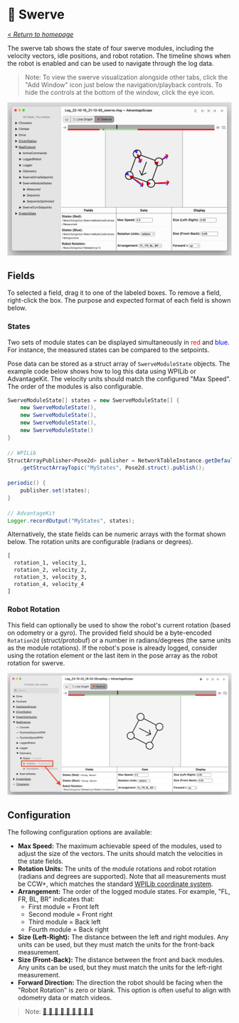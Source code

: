 # 🦀 Swerve

_[< Return to homepage](/docs/INDEX.md)_

The swerve tab shows the state of four swerve modules, including the velocity vectors, idle positions, and robot rotation. The timeline shows when the robot is enabled and can be used to navigate through the log data.

> Note: To view the swerve visualization alongside other tabs, click the "Add Window" icon just below the navigation/playback controls. To hide the controls at the bottom of the window, click the eye icon.

![Overview of swerve tab](/docs/resources/swerve/swerve-1.png)

## Fields

To selected a field, drag it to one of the labeled boxes. To remove a field, right-click the box. The purpose and expected format of each field is shown below.

### States

Two sets of module states can be displayed simultaneously in <span style="color: red;">red</span> and <span style="color: blue;">blue</span>. For instance, the measured states can be compared to the setpoints.

Pose data can be stored as a struct array of `SwerveModuleState` objects. The example code below shows how to log this data using WPILib or AdvantageKit. The velocity units should match the configured "Max Speed". The order of the modules is also configurable.

```java
SwerveModuleState[] states = new SwerveModuleState[] {
    new SwerveModuleState(),
    new SwerveModuleState(),
    new SwerveModuleState(),
    new SwerveModuleState()
}

// WPILib
StructArrayPublisher<Pose2d> publisher = NetworkTableInstance.getDefault()
    .getStructArrayTopic("MyStates", Pose2d.struct).publish();

periodic() {
    publisher.set(states);
}

// AdvantageKit
Logger.recordOutput("MyStates", states);
```

Alternatively, the state fields can be numeric arrays with the format shown below. The rotation units are configurable (radians or degrees).

```
[
  rotation_1, velocity_1,
  rotation_2, velocity_2,
  rotation_3, velocity_3,
  rotation_4, velocity_4
]
```

### Robot Rotation

This field can optionally be used to show the robot's current rotation (based on odometry or a gyro). The provided field should be a byte-encoded `Rotation2d` (struct/protobuf) or a number in radians/degrees (the same units as the module rotations). If the robot's pose is already logged, consider using the rotation element or the last item in the pose array as the robot rotation for swerve.

![Pose data as a rotation](/docs/resources/swerve/swerve-2.png)

## Configuration

The following configuration options are available:

- **Max Speed:** The maximum achievable speed of the modules, used to adjust the size of the vectors. The units should match the velocities in the state fields.
- **Rotation Units:** The units of the module rotations and robot rotation (radians and degrees are supported). Note that all measurements must be CCW+, which matches the standard [WPILib coordinate system](https://docs.wpilib.org/en/stable/docs/software/advanced-controls/geometry/coordinate-systems.html).
- **Arrangement:** The order of the logged module states. For example, "FL, FR, BL, BR" indicates that:
  - First module = Front left
  - Second module = Front right
  - Third module = Back left
  - Fourth module = Back right
- **Size (Left-Right):** The distance between the left and right modules. Any units can be used, but they must match the units for the front-back measurement.
- **Size (Front-Back):** The distance between the front and back modules. Any units can be used, but they must match the units for the left-right measurement.
- **Forward Direction:** The direction the robot should be facing when the "Robot Rotation" is zero or blank. This option is often useful to align with odometry data or match videos.

> Note: [🦀 🦀 🦀 🦀 🦀 🦀 🦀 🦀 🦀](https://www.youtube.com/watch?v=IbbwtyM8Dxs)
